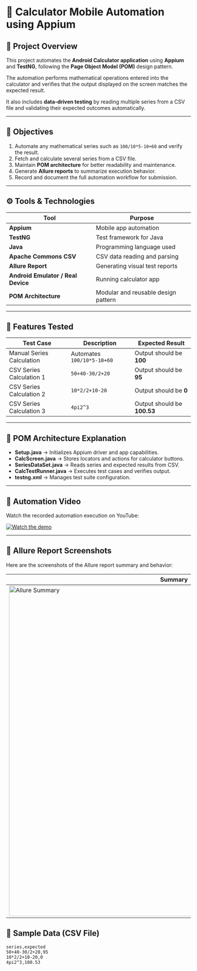 # 📱 Calculator Mobile Automation using Appium  

## 📘 Project Overview  

This project automates the **Android Calculator application** using **Appium** and **TestNG**, following the **Page Object Model (POM)** design pattern.  

The automation performs mathematical operations entered into the calculator and verifies that the output displayed on the screen matches the expected result.  

It also includes **data-driven testing** by reading multiple series from a CSV file and validating their expected outcomes automatically.  

---

## 🎯 Objectives  

1. Automate any mathematical series such as `100/10*5-10+60` and verify the result.  
2. Fetch and calculate several series from a CSV file.  
3. Maintain **POM architecture** for better readability and maintenance.  
4. Generate **Allure reports** to summarize execution behavior.  
5. Record and document the full automation workflow for submission.  

---

## ⚙️ Tools & Technologies  

| Tool | Purpose |
|------|----------|
| **Appium** | Mobile app automation |
| **TestNG** | Test framework for Java |
| **Java** | Programming language used |
| **Apache Commons CSV** | CSV data reading and parsing |
| **Allure Report** | Generating visual test reports |
| **Android Emulator / Real Device** | Running calculator app |
| **POM Architecture** | Modular and reusable design pattern |

---

## 🧮 Features Tested  

| Test Case | Description | Expected Result |
|------------|--------------|-----------------|
| Manual Series Calculation | Automates `100/10*5-10+60` | Output should be **100** |
| CSV Series Calculation 1 | `50+40-30/2+20` | Output should be **95** |
| CSV Series Calculation 2 | `10*2/2+10-20` | Output should be **0** |
| CSV Series Calculation 3 | `4pi2^3` | Output should be **100.53** |

---
## 🧱 POM Architecture Explanation  

- **Setup.java** → Initializes Appium driver and app capabilities.  
- **CalcScreen.java** → Stores locators and actions for calculator buttons.  
- **SeriesDataSet.java** → Reads series and expected results from CSV.  
- **CalcTestRunner.java** → Executes test cases and verifies output.  
- **testng.xml** → Manages test suite configuration.
---

## 🎥 Automation Video  

Watch the recorded automation execution on YouTube:  

[![Watch the demo](https://img.youtube.com/vi/Bs6ZzNgRFbw/0.jpg)](https://youtu.be/Bs6ZzNgRFbw)

---

## 📸 Allure Report Screenshots  

Here are the screenshots of the Allure report summary and behavior:

| Summary | Behavior |
|---------|----------|
| <img width="900" alt="Allure Summary" src="https://github.com/user-attachments/assets/a6da2065-12e8-4a36-a795-f7c4d176c6c0" /> | <img width="900" alt="Allure Behaviors" src="https://github.com/user-attachments/assets/109dec48-eddb-4eec-9468-720d8aa65dfe" /> |

## 📂 Sample Data (CSV File)

```csv
series,expected
50+40-30/2+20,95
10*2/2+10-20,0
4pi2^3,100.53

